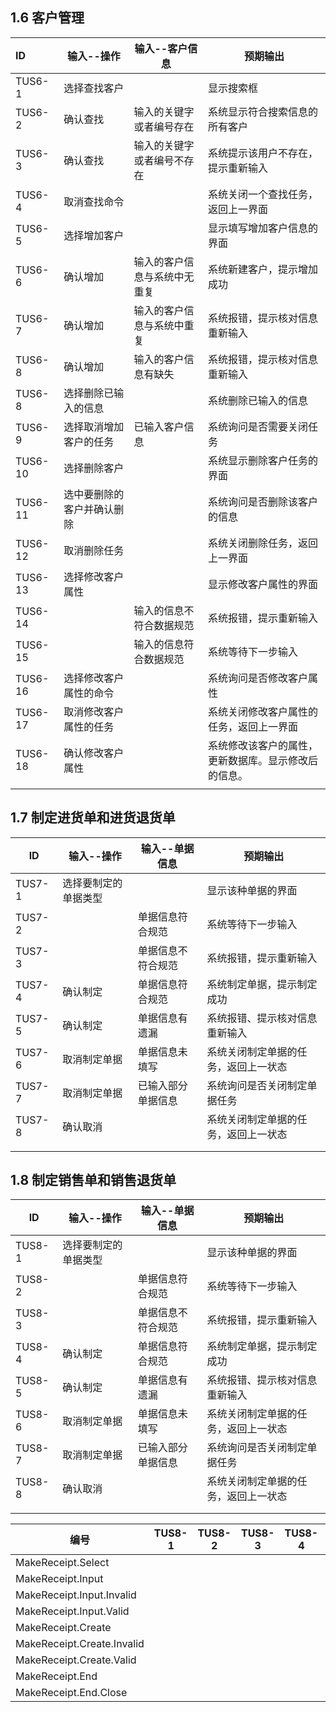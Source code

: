 ## 1.6 客户管理



| ID      | 输入--操作        | 输入--客户信息       | 预期输出                       |
| :------ | ------------- | -------------- | -------------------------- |
| TUS6-1  | 选择查找客户        |                | 显示搜索框                      |
| TUS6-2  | 确认查找          | 输入的关键字或者编号存在   | 系统显示符合搜索信息的所有客户            |
| TUS6-3  | 确认查找          | 输入的关键字或者编号不存在  | 系统提示该用户不存在，提示重新输入          |
| TUS6-4  | 取消查找命令        |                | 系统关闭一个查找任务，返回上一界面          |
| TUS6-5  | 选择增加客户        |                | 显示填写增加客户信息的界面              |
| TUS6-6  | 确认增加          | 输入的客户信息与系统中无重复 | 系统新建客户，提示增加成功              |
| TUS6-7  | 确认增加          | 输入的客户信息与系统中重复  | 系统报错，提示核对信息重新输入            |
| TUS6-8  | 确认增加          | 输入的客户信息有缺失     | 系统报错，提示核对信息重新输入            |
| TUS6-8  | 选择删除已输入的信息    |                | 系统删除已输入的信息                 |
| TUS6-9  | 选择取消增加客户的任务   | 已输入客户信息        | 系统询问是否需要关闭任务               |
| TUS6-10 | 选择删除客户        |                | 系统显示删除客户任务的界面              |
| TUS6-11 | 选中要删除的客户并确认删除 |                | 系统询问是否删除该客户的信息             |
| TUS6-12 | 取消删除任务        |                | 系统关闭删除任务，返回上一界面            |
| TUS6-13 | 选择修改客户属性      |                | 显示修改客户属性的界面                |
| TUS6-14 |               | 输入的信息不符合数据规范   | 系统报错，提示重新输入                |
| TUS6-15 |               | 输入的信息符合数据规范    | 系统等待下一步输入                  |
| TUS6-16 | 选择修改客户属性的命令   |                | 系统询问是否修改客户属性               |
| TUS6-17 | 取消修改客户属性的任务   |                | 系统关闭修改客户属性的任务，返回上一界面       |
| TUS6-18 | 确认修改客户属性      |                | 系统修改该客户的属性，更新数据库。显示修改后的信息。 |
|         |               |                |                            |





## 1.7 制定进货单和进货退货单

| ID     | 输入--操作     | 输入--单据信息  | 预期输出               |
| ------ | ---------- | --------- | ------------------ |
| TUS7-1 | 选择要制定的单据类型 |           | 显示该种单据的界面          |
| TUS7-2 |            | 单据信息符合规范  | 系统等待下一步输入          |
| TUS7-3 |            | 单据信息不符合规范 | 系统报错，提示重新输入        |
| TUS7-4 | 确认制定       | 单据信息符合规范  | 系统制定单据，提示制定成功      |
| TUS7-5 | 确认制定       | 单据信息有遗漏   | 系统报错、提示核对信息重新输入    |
| TUS7-6 | 取消制定单据     | 单据信息未填写   | 系统关闭制定单据的任务，返回上一状态 |
| TUS7-7 | 取消制定单据     | 已输入部分单据信息 | 系统询问是否关闭制定单据任务     |
| TUS7-8 | 确认取消       |           | 系统关闭制定单据的任务，返回上一状态 |
|        |            |           |                    |
|        |            |           |                    |

## 1.8 制定销售单和销售退货单

| ID     | 输入--操作     | 输入--单据信息  | 预期输出               |
| ------ | ---------- | --------- | ------------------ |
| TUS8-1 | 选择要制定的单据类型 |           | 显示该种单据的界面          |
| TUS8-2 |            | 单据信息符合规范  | 系统等待下一步输入          |
| TUS8-3 |            | 单据信息不符合规范 | 系统报错，提示重新输入        |
| TUS8-4 | 确认制定       | 单据信息符合规范  | 系统制定单据，提示制定成功      |
| TUS8-5 | 确认制定       | 单据信息有遗漏   | 系统报错、提示核对信息重新输入    |
| TUS8-6 | 取消制定单据     | 单据信息未填写   | 系统关闭制定单据的任务，返回上一状态 |
| TUS8-7 | 取消制定单据     | 已输入部分单据信息 | 系统询问是否关闭制定单据任务     |
| TUS8-8 | 确认取消       |           | 系统关闭制定单据的任务，返回上一状态 |
|        |            |           |                    |
|        |            |           |                    |



| 编号                         | TUS8-1 | TUS8-2 | TUS8-3 | TUS8-4 | TUS8-5 | TUS8-6 | TUS8-7 | TUS8-8 |      |
| -------------------------- | ------ | ------ | ------ | ------ | ------ | ------ | ------ | ------ | ---- |
| MakeReceipt.Select         |        |        |        |        |        |        |        |        |      |
| MakeReceipt.Input          |        |        |        |        |        |        |        |        |      |
| MakeReceipt.Input.Invalid  |        |        |        |        |        |        |        |        |      |
| MakeReceipt.Input.Valid    |        |        |        |        |        |        |        |        |      |
| MakeReceipt.Create         |        |        |        |        |        |        |        |        |      |
| MakeReceipt.Create.Invalid |        |        |        |        |        |        |        |        |      |
| MakeReceipt.Create.Valid   |        |        |        |        |        |        |        |        |      |
| MakeReceipt.End            |        |        |        |        |        |        |        |        |      |
| MakeReceipt.End.Close      |        |        |        |        |        |        |        |        |      |


